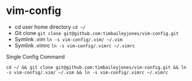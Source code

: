 vim-config
==========

* cd user home directory `cd ~/`
* Git clone `git clone git@github.com:timbaileyjones/vim-config.git`
* Symlink .vim `ln -s vim-config/.vim/ ~/.vim`
* Symlink .vimrc `ln -s vim-config/.vimrc ~/.vimrc`

Single Config Command
```
cd ~/ && git clone git@github.com:timbaileyjones/vim-config.git && ln -s vim-config/.vim/ ~/.vim && ln -s vim-config/.vimrc ~/.vimrc
```
